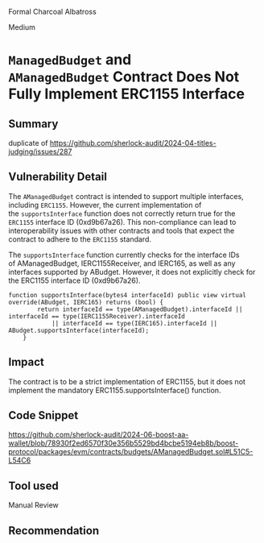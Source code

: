 Formal Charcoal Albatross

Medium

# `ManagedBudget` and `AManagedBudget` Contract Does Not Fully Implement ERC1155 Interface

## Summary

duplicate of https://github.com/sherlock-audit/2024-04-titles-judging/issues/287

## Vulnerability Detail

The `AManagedBudget` contract is intended to support multiple interfaces, including `ERC1155`. However, the current implementation of the `supportsInterface` function does not correctly return true for the `ERC1155` interface ID (0xd9b67a26). This non-compliance can lead to interoperability issues with other contracts and tools that expect the contract to adhere to the `ERC1155` standard.

The `supportsInterface` function currently checks for the interface IDs of AManagedBudget, IERC1155Receiver, and IERC165, as well as any interfaces supported by ABudget. However, it does not explicitly check for the ERC1155 interface ID (0xd9b67a26).

```solidity
function supportsInterface(bytes4 interfaceId) public view virtual override(ABudget, IERC165) returns (bool) {
        return interfaceId == type(AManagedBudget).interfaceId || interfaceId == type(IERC1155Receiver).interfaceId
            || interfaceId == type(IERC165).interfaceId || ABudget.supportsInterface(interfaceId);
    }
```
## Impact

 The contract is to be a strict implementation of ERC1155, but it does not implement the mandatory ERC1155.supportsInterface() function.



## Code Snippet

https://github.com/sherlock-audit/2024-06-boost-aa-wallet/blob/78930f2ed6570f30e356b5529bd4bcbe5194eb8b/boost-protocol/packages/evm/contracts/budgets/AManagedBudget.sol#L51C5-L54C6

## Tool used

Manual Review

## Recommendation